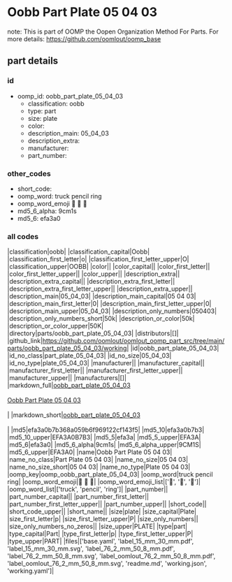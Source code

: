 # Oobb Part Plate 05 04 03  

note: This is part of OOMP the Oopen Organization Method For Parts. For more details: https://github.com/oomlout/oomp_base

##  part details





### id
* oomp_id: oobb_part_plate_05_04_03
  * classification: oobb
  * type: part
  * size: plate
  * color: 
  * description_main: 05_04_03
  * description_extra: 
  * manufacturer: 
  * part_number: 

### other_codes
* short_code: 
* oomp_word: truck pencil ring
* oomp_word_emoji :truck: :pencil: :ring:
* md5_6_alpha: 9cm1s
* md5_6: efa3a0

### all codes 
|classification|oobb|
|classification_capital|Oobb|
|classification_first_letter|o|
|classification_first_letter_upper|O|
|classification_upper|OOBB|
|color||
|color_capital||
|color_first_letter||
|color_first_letter_upper||
|color_upper||
|description_extra||
|description_extra_capital||
|description_extra_first_letter||
|description_extra_first_letter_upper||
|description_extra_upper||
|description_main|05_04_03|
|description_main_capital|05 04 03|
|description_main_first_letter|0|
|description_main_first_letter_upper|0|
|description_main_upper|05_04_03|
|description_only_numbers|050403|
|description_only_numbers_short|50k|
|description_or_color|50k|
|description_or_color_upper|50K|
|directory|parts/oobb_part_plate_05_04_03|
|distributors|[]|
|github_link|https://github.com/oomlout/oomlout_oomp_part_src/tree/main/parts/oobb_part_plate_05_04_03/working|
|id|oobb_part_plate_05_04_03|
|id_no_class|part_plate_05_04_03|
|id_no_size|05_04_03|
|id_no_type|plate_05_04_03|
|manufacturer||
|manufacturer_capital||
|manufacturer_first_letter||
|manufacturer_first_letter_upper||
|manufacturer_upper||
|manufacturers|[]|
|markdown_full|[oobb_part_plate_05_04_03](https://github.com/oomlout/oomlout_oomp_part_src/tree/main/parts/oobb_part_plate_05_04_03/working)<br>[](https://github.com/oomlout/oomlout_oomp_part_src/tree/main/parts/oobb_part_plate_05_04_03/working)<br>[Oobb Part Plate 05 04 03](https://github.com/oomlout/oomlout_oomp_part_src/tree/main/parts/oobb_part_plate_05_04_03/working)<br><br>|
|markdown_short|[oobb_part_plate_05_04_03](https://github.com/oomlout/oomlout_oomp_part_src/tree/main/parts/oobb_part_plate_05_04_03/working)<br><br>|
|md5|efa3a0b7b368a059b6f969122cf143f5|
|md5_10|efa3a0b7b3|
|md5_10_upper|EFA3A0B7B3|
|md5_5|efa3a|
|md5_5_upper|EFA3A|
|md5_6|efa3a0|
|md5_6_alpha|9cm1s|
|md5_6_alpha_upper|9CM1S|
|md5_6_upper|EFA3A0|
|name|Oobb Part Plate 05 04 03|
|name_no_class|Part Plate 05 04 03|
|name_no_size|05 04 03|
|name_no_size_short|05 04 03|
|name_no_type|Plate 05 04 03|
|oomp_key|oomp_oobb_part_plate_05_04_03|
|oomp_word|truck pencil ring|
|oomp_word_emoji|:truck: :pencil: :ring:|
|oomp_word_emoji_list|[':truck:', ':pencil:', ':ring:']|
|oomp_word_list|['truck', 'pencil', 'ring']|
|part_number||
|part_number_capital||
|part_number_first_letter||
|part_number_first_letter_upper||
|part_number_upper||
|short_code||
|short_code_upper||
|short_name||
|size|plate|
|size_capital|Plate|
|size_first_letter|p|
|size_first_letter_upper|P|
|size_only_numbers||
|size_only_numbers_no_zeros||
|size_upper|PLATE|
|type|part|
|type_capital|Part|
|type_first_letter|p|
|type_first_letter_upper|P|
|type_upper|PART|
|files|['base.yaml', 'label_15_mm_30_mm.pdf', 'label_15_mm_30_mm.svg', 'label_76_2_mm_50_8_mm.pdf', 'label_76_2_mm_50_8_mm.svg', 'label_oomlout_76_2_mm_50_8_mm.pdf', 'label_oomlout_76_2_mm_50_8_mm.svg', 'readme.md', 'working.json', 'working.yaml']|
